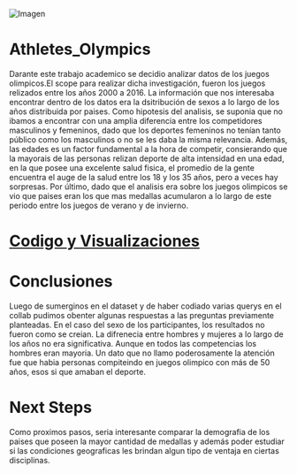 ![Imagen](https://mis-juegos-olimpicos.com/wp-content/uploads/2017/02/olympic-rings-on-white.jpg)
# Athletes_Olympics

Darante este trabajo academico se decidio analizar datos de los juegos olimpicos.El scope para realizar dicha investigación, fueron los juegos relizados entre los años 2000 a 2016. La información que nos interesaba encontrar dentro de los datos era la dsitribución de sexos a lo largo de los años distribuida por paises. Como hipotesis del analisis, se suponia que no ibamos a encontrar con una amplia diferencia entre los competidores masculinos y femeninos, dado que los deportes femeninos no tenían tanto público como los masculinos o no se les daba la misma relevancia. Además, las edades es un factor fundamental a la hora de competir, consierando que la mayorais de las personas relizan deporte de alta intensidad en una edad, en la que posee una excelente salud fisica, el promedio de la gente encuentra el auge de la salud entre los 18 y los 35 años, pero a veces hay sorpresas. Por último, dado que el analisis era sobre los juegos olimpicos se vio que paises eran los que mas medallas acumularon a lo largo de este periodo entre los juegos de verano y de invierno.

# [Codigo y Visualizaciones](https://colab.research.google.com/github/FLucioni/olimpiadas/blob/main/Copia_de_Athlete_Olympiada.ipynb#scrollTo=AI__4Fj06Cd3)


# Conclusiones

Luego de sumerginos en el dataset y de haber codiado varias querys en el collab pudimos obenter algunas respuestas a las preguntas previamente planteadas.
En el caso del sexo de los participantes, los resultados no fueron como se creian. La difrenecia entre hombres y mujeres a lo largo de los años no era significativa. Aunque en todos las competencias los hombres eran mayoria. Un dato que no llamo poderosamente la atención fue que habia personas compiteindo en juegos olimpico con más de 50 años, esos si que amaban el deporte. 

# Next Steps
Como proximos pasos, seria interesante comparar la demografia de los paises que poseen la mayor cantidad de medallas y además poder estudiar si las condiciones geograficas les brindan algun tipo de ventaja en ciertas disciplinas.
